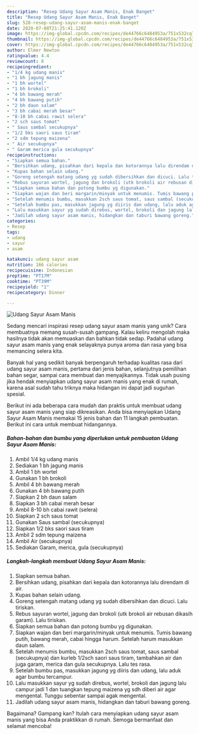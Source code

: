 ```yaml
---
description: "Resep Udang Sayur Asam Manis, Enak Banget"
title: "Resep Udang Sayur Asam Manis, Enak Banget"
slug: 528-resep-udang-sayur-asam-manis-enak-banget
date: 2020-07-08T21:25:41.120Z
image: https://img-global.cpcdn.com/recipes/de44766c6484953a/751x532cq70/udang-sayur-asam-manis-foto-resep-utama.jpg
thumbnail: https://img-global.cpcdn.com/recipes/de44766c6484953a/751x532cq70/udang-sayur-asam-manis-foto-resep-utama.jpg
cover: https://img-global.cpcdn.com/recipes/de44766c6484953a/751x532cq70/udang-sayur-asam-manis-foto-resep-utama.jpg
author: Elmer Newton
ratingvalue: 4.4
reviewcount: 8
recipeingredient:
- "1/4 kg udang manis"
- "1 bh jagung manis"
- "1 bh wortel"
- "1 bh brokoli"
- "4 bh bawang merah"
- "4 bh bawang putih"
- "2 bh daun salam"
- "3 bh cabai merah besar"
- "8-10 bh cabai rawit selera"
- "2 sch saus tomat"
- " Saus sambal secukupnya"
- "1/2 bks saori saus tiram"
- "2 sdm tepung maizena"
- " Air secukupnya"
- " Garam merica gula secukupnya"
recipeinstructions:
- "Siapkan semua bahan."
- "Bersihkan udang, pisahkan dari kepala dan kotorannya lalu direndam di air."
- "Kupas bahan selain udang."
- "Goreng setengah matang udang yg sudah dibersihkan dan dicuci. Lalu tiriskan."
- "Rebus sayuran wortel, jagung dan brokoli (utk brokoli air rebusan dikasih garam). Lalu tiriskan."
- "Siapkan semua bahan dan potong bumbu yg digunakan."
- "Siapkan wajan dan beri margarin/minyak untuk menumis. Tumis bawang putih, bawang merah, cabai hingga harum. Setelah harum masukkan daun salam."
- "Setelah menumis bumbu, masukkan 2sch saus tomat, saus sambal (secukupnya) dan kurleb 1/2sch saori saus tiram, tambahkan air dan juga garam, merica dan gula secukupnya. Lalu tes rasa."
- "Setelah bumbu pas, masukkan jagung yg diiris dan udang, lalu aduk agar bumbu tercampur."
- "Lalu masukkan sayur yg sudah direbus, wortel, brokoli dan jagung lalu campur jadi 1 dan tuangkan tepung maizena yg sdh diberi air agar mengental. Tunggu sebentar sampai agak mengental."
- "Jadilah udang sayur asam manis, hidangkan dan taburi bawang goreng."
categories:
- Resep
tags:
- udang
- sayur
- asam

katakunci: udang sayur asam 
nutrition: 166 calories
recipecuisine: Indonesian
preptime: "PT17M"
cooktime: "PT39M"
recipeyield: "1"
recipecategory: Dinner

---
```



![Udang Sayur Asam Manis](https://img-global.cpcdn.com/recipes/de44766c6484953a/751x532cq70/udang-sayur-asam-manis-foto-resep-utama.jpg)

Sedang mencari inspirasi resep udang sayur asam manis yang unik? Cara membuatnya memang susah-susah gampang. Kalau keliru mengolah maka hasilnya tidak akan memuaskan dan bahkan tidak sedap. Padahal udang sayur asam manis yang enak selayaknya punya aroma dan rasa yang bisa memancing selera kita.

Banyak hal yang sedikit banyak berpengaruh terhadap kualitas rasa dari udang sayur asam manis, pertama dari jenis bahan, selanjutnya pemilihan bahan segar, sampai cara membuat dan menyajikannya. Tidak usah pusing jika hendak menyiapkan udang sayur asam manis yang enak di rumah, karena asal sudah tahu triknya maka hidangan ini dapat jadi suguhan spesial.




Berikut ini ada beberapa cara mudah dan praktis untuk membuat udang sayur asam manis yang siap dikreasikan. Anda bisa menyiapkan Udang Sayur Asam Manis memakai 15 jenis bahan dan 11 langkah pembuatan. Berikut ini cara untuk membuat hidangannya.

<!--inarticleads1-->

##### Bahan-bahan dan bumbu yang diperlukan untuk pembuatan Udang Sayur Asam Manis:

1. Ambil 1/4 kg udang manis
1. Sediakan 1 bh jagung manis
1. Ambil 1 bh wortel
1. Gunakan 1 bh brokoli
1. Ambil 4 bh bawang merah
1. Gunakan 4 bh bawang putih
1. Siapkan 2 bh daun salam
1. Siapkan 3 bh cabai merah besar
1. Ambil 8-10 bh cabai rawit (selera)
1. Siapkan 2 sch saus tomat
1. Gunakan  Saus sambal (secukupnya)
1. Siapkan 1/2 bks saori saus tiram
1. Ambil 2 sdm tepung maizena
1. Ambil  Air (secukupnya)
1. Sediakan  Garam, merica, gula (secukupnya)




<!--inarticleads2-->

##### Langkah-langkah membuat Udang Sayur Asam Manis:

1. Siapkan semua bahan.
1. Bersihkan udang, pisahkan dari kepala dan kotorannya lalu direndam di air.
1. Kupas bahan selain udang.
1. Goreng setengah matang udang yg sudah dibersihkan dan dicuci. Lalu tiriskan.
1. Rebus sayuran wortel, jagung dan brokoli (utk brokoli air rebusan dikasih garam). Lalu tiriskan.
1. Siapkan semua bahan dan potong bumbu yg digunakan.
1. Siapkan wajan dan beri margarin/minyak untuk menumis. Tumis bawang putih, bawang merah, cabai hingga harum. Setelah harum masukkan daun salam.
1. Setelah menumis bumbu, masukkan 2sch saus tomat, saus sambal (secukupnya) dan kurleb 1/2sch saori saus tiram, tambahkan air dan juga garam, merica dan gula secukupnya. Lalu tes rasa.
1. Setelah bumbu pas, masukkan jagung yg diiris dan udang, lalu aduk agar bumbu tercampur.
1. Lalu masukkan sayur yg sudah direbus, wortel, brokoli dan jagung lalu campur jadi 1 dan tuangkan tepung maizena yg sdh diberi air agar mengental. Tunggu sebentar sampai agak mengental.
1. Jadilah udang sayur asam manis, hidangkan dan taburi bawang goreng.




Bagaimana? Gampang kan? Itulah cara menyiapkan udang sayur asam manis yang bisa Anda praktikkan di rumah. Semoga bermanfaat dan selamat mencoba!
